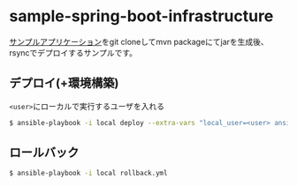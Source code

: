 # sample-spring-boot-infrastructure
[サンプルアプリケーション](https://github.com/kawakawaryuryu/sample-spring-boot)をgit cloneしてmvn packageにてjarを生成後、rsyncでデプロイするサンプルです。

## デプロイ(+環境構築)
`<user>`にローカルで実行するユーザを入れる
```bash
$ ansible-playbook -i local deploy --extra-vars "local_user=<user> ansistrano_release_version=`date +%Y%m%d%H%M%SZ`"
```

## ロールバック
```bash
$ ansible-playbook -i local rollback.yml
```
